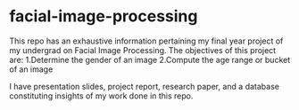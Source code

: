 # facial-image-processing

This repo has an exhaustive information pertaining my final year project of my undergrad on Facial Image Processing.
The objectives of this project are:
   1.Determine the gender of an image
   2.Compute the age range or bucket of an image
   
I have presentation slides, project report, research paper, and a database constituting insights of my work done in this repo.
